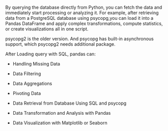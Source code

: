 By querying the database directly from Python, you can fetch the data and immediately start processing or analyzing it.
For example, after retrieving data from a PostgreSQL database using psycopg,you can load it into a Pandas DataFrame and apply complex transformations,
compute statistics, or create visualizations all in one script.


psycopg2 is the older version. And psycopg has built-in asynchronous support, which psycopg2 needs additional package.

After Loading query with SQL, pandas can:
- Handling Missing Data
- Data Filtering
- Data Aggregations
- Pivoting Data


- Data Retrieval from Database Using SQL and psycopg
- Data Transformation and Analysis with Pandas
- Data Visualization with Matplotlib or Seaborn
